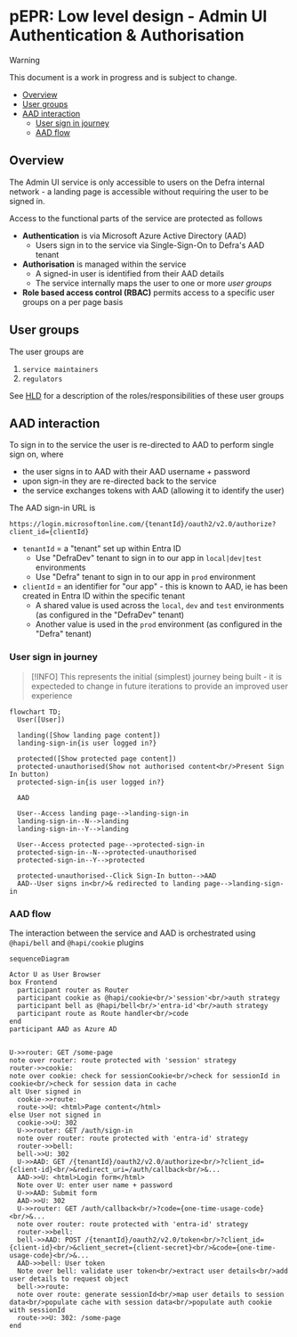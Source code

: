 # pEPR: Low level design - Admin UI Authentication & Authorisation

> [!WARNING]
> This document is a work in progress and is subject to change.

<!-- prettier-ignore-start -->

- [Overview](#overview)
- [User groups](#user-groups)
- [AAD interaction](#aad-interaction)
  - [User sign in journey](#user-sign-in-journey)
  - [AAD flow](#aad-flow)
  <!-- prettier-ignore-end -->

## Overview

The Admin UI service is only accessible to users on the Defra internal network - a landing page is accessible without requiring the user to be signed in.

Access to the functional parts of the service are protected as follows

- **Authentication** is via Microsoft Azure Active Directory (AAD)
  - Users sign in to the service via Single-Sign-On to Defra's AAD tenant
- **Authorisation** is managed within the service
  - A signed-in user is identified from their AAD details
  - The service internally maps the user to one or more _user groups_
- **Role based access control (RBAC)** permits access to a specific user groups on a per page basis

## User groups

The user groups are

1. `service maintainers`
1. `regulators`

See [HLD](./pepr-hld.md#who-is-using-this-service) for a description of the roles/responsibilities of these user groups

## AAD interaction

To sign in to the service the user is re-directed to AAD to perform single sign on, where

- the user signs in to AAD with their AAD username + password
- upon sign-in they are re-directed back to the service
- the service exchanges tokens with AAD (allowing it to identify the user)

The AAD sign-in URL is

`https://login.microsoftonline.com/{tenantId}/oauth2/v2.0/authorize?client_id={clientId}`

- `tenantId` = a "tenant" set up within Entra ID
  - Use "DefraDev" tenant to sign in to our app in `local|dev|test` environments
  - Use "Defra" tenant to sign in to our app in `prod` environment
- `clientId` = an identifier for "our app" - this is known to AAD, ie has been created in Entra ID within the specific tenant
  - A shared value is used across the `local`, `dev` and `test` environments (as configured in the "DefraDev" tenant)
  - Another value is used in the `prod` environment (as configured in the "Defra" tenant)

### User sign in journey

> [!INFO]
> This represents the initial (simplest) journey being built - it is expecteded to change in future iterations to provide an improved user experience

```mermaid
flowchart TD;
  User([User])

  landing([Show landing page content])
  landing-sign-in{is user logged in?}

  protected([Show protected page content])
  protected-unauthorised(Show not authorised content<br/>Present Sign In button)
  protected-sign-in{is user logged in?}

  AAD

  User--Access landing page-->landing-sign-in
  landing-sign-in--N-->landing
  landing-sign-in--Y-->landing

  User--Access protected page-->protected-sign-in
  protected-sign-in--N-->protected-unauthorised
  protected-sign-in--Y-->protected

  protected-unauthorised--Click Sign-In button-->AAD
  AAD--User signs in<br/>& redirected to landing page-->landing-sign-in
```

### AAD flow

The interaction between the service and AAD is orchestrated using `@hapi/bell` and `@hapi/cookie` plugins

```mermaid
sequenceDiagram

Actor U as User Browser
box Frontend
  participant router as Router
  participant cookie as @hapi/cookie<br/>'session'<br/>auth strategy
  participant bell as @hapi/bell<br/>'entra-id'<br/>auth strategy
  participant route as Route handler<br/>code
end
participant AAD as Azure AD


U->>router: GET /some-page
note over router: route protected with 'session' strategy
router->>cookie:
note over cookie: check for sessionCookie<br/>check for sessionId in cookie<br/>check for session data in cache
alt User signed in
  cookie->>route:
  route->>U: <html>Page content</html>
else User not signed in
  cookie->>U: 302
  U->>router: GET /auth/sign-in
  note over router: route protected with 'entra-id' strategy
  router->>bell:
  bell->>U: 302
  U->>AAD: GET /{tenantId}/oauth2/v2.0/authorize<br/>?client_id={client-id}<br/>&redirect_uri=/auth/callback<br/>&...
  AAD->>U: <html>Login form</html>
  Note over U: enter user name + password
  U->>AAD: Submit form
  AAD->>U: 302
  U->>router: GET /auth/callback<br/>?code={one-time-usage-code}<br/>&...
  note over router: route protected with 'entra-id' strategy
  router->>bell:
  bell->>AAD: POST /{tenantId}/oauth2/v2.0/token<br/>?client_id={client-id}<br/>&client_secret={client-secret}<br/>&code={one-time-usage-code}<br/>&...
  AAD->>bell: User token
  Note over bell: validate user token<br/>extract user details<br/>add user details to request object
  bell->>route:
  note over route: generate sessionId<br/>map user details to session data<br/>populate cache with session data<br/>populate auth cookie with sessionId
  route->>U: 302: /some-page
end
```

